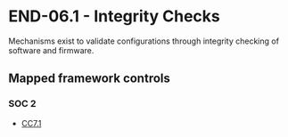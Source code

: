 # END-06.1 - Integrity Checks
Mechanisms exist to validate configurations through integrity checking of software and firmware.
## Mapped framework controls
### SOC 2
- [CC7.1](../soc2/cc71.md)
